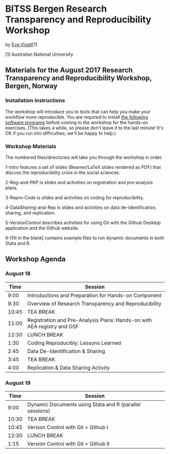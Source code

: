 # BITSS Bergen Research Transparency and Reproducibility Workshop
by [Eva Vivalt](http://www.evavivalt.com)[1]

[1] Australian National University

## Materials for the August 2017 Research Transparency and Reproducibility Workshop, Bergen, Norway

### Installation Instructions
The workshop will introduce you to tools that can help you make your workflow more reproducible. You are required to install [the following software programs](http://www.bitss.org/2016/01/08/open-source-software-for-reproducible-social-science/)  before coming to the workshop for the hands-on exercises. (This takes a while, so please don't leave it to the last minute! It's OK if you run into difficulties; we'll be happy to help.)

### Workshop Materials
The numbered files/directories will take you through the workshop in order.

1-Intro features a set of slides (Beamer/LaTeX slides rendered as PDF) that discuss the reproducibility crisis in the social sciences.

2-Reg-and-PAP is slides and activities on registration and pre-analysis plans.

3-Repro-Code is slides and activities on coding for reproducibility.

4-DataSharing-and-Rep is slides and activities on data de-identification, sharing, and replication.

5-VersionControl describes activities for using Git with the Github Desktop application and the Github website.

6-[fill in the blank] contains example files to run dynamic documents in both Stata and R.



## Workshop Agenda

### August 18

Time | Session 
------------ | ------------- 
9:00 | Introductions and Preparation for Hands-on Component
9:30 | Overview of Research Transparency and Reproducibility
10:45 |  TEA BREAK
11:00 | Registration and Pre-Analysis Plans: Hands-on with AEA registry and OSF
12:30| LUNCH BREAK 
1:30 | Coding Reproducibly: Lessons Learned 
2:45 | Data De-Identification & Sharing 
3:45 | TEA BREAK 
4:00 | Replication & Data Sharing Activity 

### August 19

Time | Session 
------------ | ------------- 
9:00 | Dynamic Documents using Stata and R (parallel sessions)
10:30 |  TEA BREAK 
10:45 | Version Control with Git + Github I 
12:30| LUNCH BREAK 
1:15 | Version Control with Git + Github II

